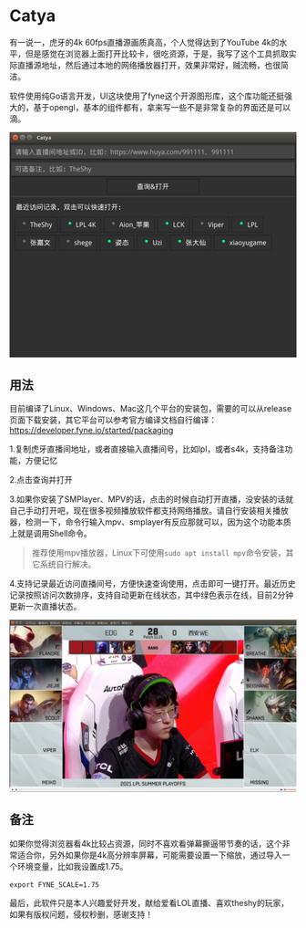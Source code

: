 # Catya
有一说一，虎牙的4k 60fps直播源画质真高，个人觉得达到了YouTube 4k的水平，但是感觉在浏览器上面打开比较卡，很吃资源，于是，我写了这个工具抓取实际直播源地址，然后通过本地的网络播放器打开，效果非常好，贼流畅，也很简洁。

软件使用纯Go语言开发，UI这块使用了fyne这个开源图形库，这个库功能还挺强大的，基于opengl，基本的组件都有，拿来写一些不是非常复杂的界面还是可以滴。

![](resource/index.png)

## 用法

目前编译了Linux、Windows、Mac这几个平台的安装包，需要的可以从release页面下载安装，其它平台可以参考官方编译文档自行编译：https://developer.fyne.io/started/packaging

1.复制虎牙直播间地址，或者直接输入直播间号，比如lpl，或者s4k，支持备注功能，方便记忆

2.点击查询并打开

3.如果你安装了SMPlayer、MPV的话，点击的时候自动打开直播，没安装的话就自己手动打开吧，现在很多视频播放软件都支持网络播放。请自行安装相关播放器，检测一下，命令行输入mpv、smplayer有反应那就可以，因为这个功能本质上就是调用Shell命令。
> 推荐使用mpv播放器，Linux下可使用```sudo apt install mpv```命令安装，其它系统自行解决。

4.支持记录最近访问直播间号，方便快速查询使用，点击即可一键打开。最近历史记录按照访问次数排序，支持自动更新在线状态，其中绿色表示在线，目前2分钟更新一次直播状态。

![](resource/play.png)

## 备注
如果你觉得浏览器看4k比较占资源，同时不喜欢看弹幕撕逼带节奏的话，这个非常适合你，另外如果你是4k高分辨率屏幕，可能需要设置一下缩放，通过导入一个环境变量，比如我设置成1.75。
```
export FYNE_SCALE=1.75
```

最后，此软件只是本人兴趣爱好开发，献给爱看LOL直播、喜欢theshy的玩家，如果有版权问题，侵权秒删，感谢支持！